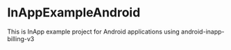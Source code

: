 # InAppExampleAndroid
This is InApp example project for Android applications using android-inapp-billing-v3
